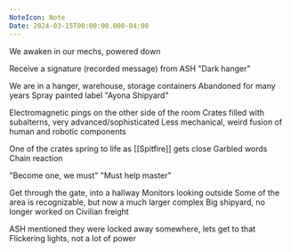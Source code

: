 ```yaml
---
NoteIcon: Note
Date: 2024-03-15T00:00:00.000-04:00
---
```

We awaken in our mechs, powered down

Receive a signature (recorded message) from ASH
"Dark hanger"

We are in a hanger, warehouse, storage containers
Abandoned for many years
Spray painted label "Ayona Shipyard"

Electromagnetic pings on the other side of the room
Crates filled with subalterns, very advanced/sophisticated
Less mechanical, weird fusion of human and robotic components

One of the crates spring to life as [[Spitfire]] gets close
Garbled words
Chain reaction

"Become one, we must"
"Must help master"

Get through the gate, into a hallway
Monitors looking outside
Some of the area is recognizable, but now a much larger complex
Big shipyard, no longer worked on
Civilian freight

ASH mentioned they were locked away somewhere, lets get to that
Flickering lights, not a lot of power